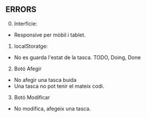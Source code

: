 ERRORS
------

0. Interfície:
 - Responsive per mòbil i tablet.
 
1. localStoratge:
 - No es guarda l'estat de la tasca. TODO, Doing, Done

2. Botó Afegir
 - No afegir una tasca buida
 - Una tasca no pot tenir el mateix codi.

3. Botó Modificar
 - No modifica, afegeix una tasca.